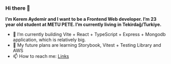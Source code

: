 ### Hi there 👋

**I’m Kerem Aydemir and I want to be a Frontend Web developer. I’m 23 year old student at METU PETE. I’m currently living in Tekirdağ/Turkiye.**

- 🌱 I’m currently building Vite + React + TypeScript + Express + Mongodb application, which is relatively big.
- 🤔 My future plans are learning Storybook, Vitest + Testing Library and AWS
- 📫 How to reach me: [Links](https://linktr.ee/keremaydemir)

